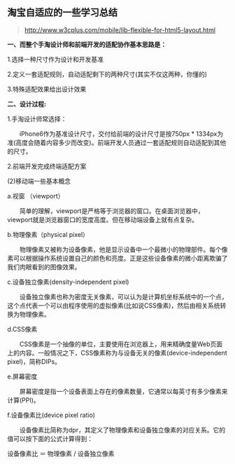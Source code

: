 淘宝自适应的一些学习总结
--

> http://www.w3cplus.com/mobile/lib-flexible-for-html5-layout.html

**一、而整个手淘设计师和前端开发的适配协作基本思路是：**

1.选择一种尺寸作为设计和开发基准

2.定义一套适配规则，自动适配剩下的两种尺寸(其实不仅这两种，你懂的)

3.特殊适配效果给出设计效果

**二、设计过程:**

1.手淘设计师常选择：

　　iPhone6作为基准设计尺寸，交付给前端的设计尺寸是按750px * 1334px为准(高度会随着内容多少而改变)。前端开发人员通过一套适配规则自动适配到其他的尺寸。

2.前端开发完成终端适配方案

(2)移动端一些基本概念

a.视窗 （viewport）

　　简单的理解，viewport是严格等于浏览器的窗口。在桌面浏览器中，viewport就是浏览器窗口的宽度高度。但在移动端设备上就有点复杂。

b.物理像素（physical pixel）

　　物理像素又被称为设备像素，他是显示设备中一个最微小的物理部件。每个像素可以根据操作系统设置自己的颜色和亮度。正是这些设备像素的微小距离欺骗了我们肉眼看到的图像效果。

c.设备独立像素(density-independent pixel)

　　设备独立像素也称为密度无关像素，可以认为是计算机坐标系统中的一个点，这个点代表一个可以由程序使用的虚拟像素(比如说CSS像素)，然后由相关系统转换为物理像素。

d.CSS像素

　　CSS像素是一个抽像的单位，主要使用在浏览器上，用来精确度量Web页面上的内容。一般情况之下，CSS像素称为与设备无关的像素(device-independent pixel)，简称DIPs。

e.屏幕密度

　　屏幕密度是指一个设备表面上存在的像素数量，它通常以每英寸有多少像素来计算(PPI)。


f.设备像素比(device pixel ratio)

　　设备像素比简称为dpr，其定义了物理像素和设备独立像素的对应关系。它的值可以按下面的公式计算得到：

设备像素比 ＝ 物理像素 / 设备独立像素